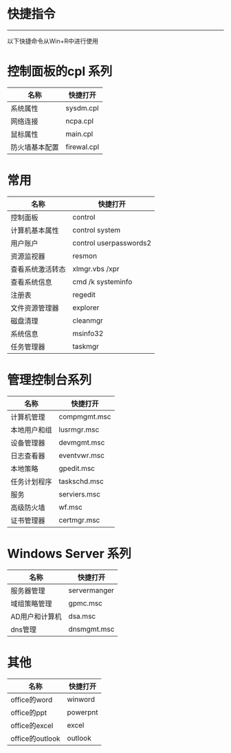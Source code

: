# 快捷指令

------

以下快捷命令从Win+R中进行使用

# 控制面板的cpl 系列

| 名称           | 快捷打开    |
| -------------- | ----------- |
| 系统属性       | sysdm.cpl   |
| 网络连接       | ncpa.cpl    |
| 鼠标属性       | main.cpl    |
| 防火墙基本配置 | firewal.cpl |

# 常用

| 名称             | 快捷打开               |
| ---------------- | ---------------------- |
| 控制面板         | control                |
| 计算机基本属性   | control system         |
| 用户账户         | control userpasswords2 |
| 资源监视器       | resmon                 |
| 查看系统激活转态 | xlmgr.vbs /xpr         |
| 查看系统信息     | cmd /k systeminfo      |
| 注册表           | regedit                |
| 文件资源管理器   | explorer               |
| 磁盘清理         | cleanmgr               |
| 系统信息         | msinfo32               |
| 任务管理器       | taskmgr                |

# 管理控制台系列

| 名称         | 快捷打开     |
| ------------ | ------------ |
| 计算机管理   | compmgmt.msc |
| 本地用户和组 | lusrmgr.msc  |
| 设备管理器   | devmgmt.msc  |
| 日志查看器   | eventvwr.msc |
| 本地策略     | gpedit.msc   |
| 任务计划程序 | taskschd.msc |
| 服务         | serviers.msc |
| 高级防火墙   | wf.msc       |
| 证书管理器   | certmgr.msc  |

# Windows Server 系列

| 名称           | 快捷打开     |
| -------------- | ------------ |
| 服务器管理     | servermanger |
| 域组策略管理   | gpmc.msc     |
| AD用户和计算机 | dsa.msc      |
| dns管理        | dnsmgmt.msc  |

# 其他

| 名称            | 快捷打开 |
| --------------- | -------- |
| office的word    | winword  |
| office的ppt     | powerpnt |
| office的excel   | excel    |
| office的outlook | outlook  |